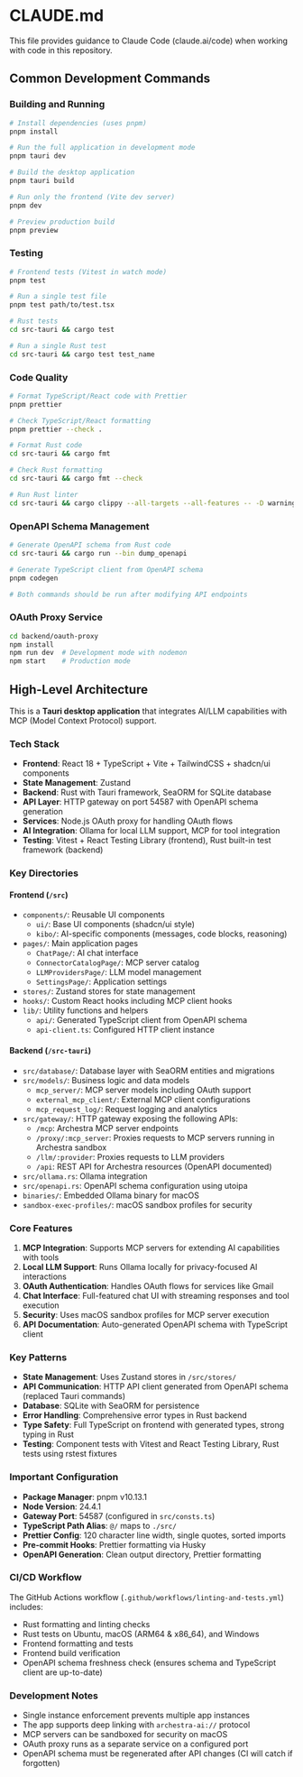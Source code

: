 # CLAUDE.md

This file provides guidance to Claude Code (claude.ai/code) when working with code in this repository.

## Common Development Commands

### Building and Running

```bash
# Install dependencies (uses pnpm)
pnpm install

# Run the full application in development mode
pnpm tauri dev

# Build the desktop application
pnpm tauri build

# Run only the frontend (Vite dev server)
pnpm dev

# Preview production build
pnpm preview
```

### Testing

```bash
# Frontend tests (Vitest in watch mode)
pnpm test

# Run a single test file
pnpm test path/to/test.tsx

# Rust tests
cd src-tauri && cargo test

# Run a single Rust test
cd src-tauri && cargo test test_name
```

### Code Quality

```bash
# Format TypeScript/React code with Prettier
pnpm prettier

# Check TypeScript/React formatting
pnpm prettier --check .

# Format Rust code
cd src-tauri && cargo fmt

# Check Rust formatting
cd src-tauri && cargo fmt --check

# Run Rust linter
cd src-tauri && cargo clippy --all-targets --all-features -- -D warnings
```

### OpenAPI Schema Management

```bash
# Generate OpenAPI schema from Rust code
cd src-tauri && cargo run --bin dump_openapi

# Generate TypeScript client from OpenAPI schema
pnpm codegen

# Both commands should be run after modifying API endpoints
```

### OAuth Proxy Service

```bash
cd backend/oauth-proxy
npm install
npm run dev  # Development mode with nodemon
npm start    # Production mode
```

## High-Level Architecture

This is a **Tauri desktop application** that integrates AI/LLM capabilities with MCP (Model Context Protocol) support.

### Tech Stack

- **Frontend**: React 18 + TypeScript + Vite + TailwindCSS + shadcn/ui components
- **State Management**: Zustand
- **Backend**: Rust with Tauri framework, SeaORM for SQLite database
- **API Layer**: HTTP gateway on port 54587 with OpenAPI schema generation
- **Services**: Node.js OAuth proxy for handling OAuth flows
- **AI Integration**: Ollama for local LLM support, MCP for tool integration
- **Testing**: Vitest + React Testing Library (frontend), Rust built-in test framework (backend)

### Key Directories

#### Frontend (`/src`)

- `components/`: Reusable UI components
  - `ui/`: Base UI components (shadcn/ui style)
  - `kibo/`: AI-specific components (messages, code blocks, reasoning)
- `pages/`: Main application pages
  - `ChatPage/`: AI chat interface
  - `ConnectorCatalogPage/`: MCP server catalog
  - `LLMProvidersPage/`: LLM model management
  - `SettingsPage/`: Application settings
- `stores/`: Zustand stores for state management
- `hooks/`: Custom React hooks including MCP client hooks
- `lib/`: Utility functions and helpers
  - `api/`: Generated TypeScript client from OpenAPI schema
  - `api-client.ts`: Configured HTTP client instance

#### Backend (`/src-tauri`)

- `src/database/`: Database layer with SeaORM entities and migrations
- `src/models/`: Business logic and data models
  - `mcp_server/`: MCP server models including OAuth support
  - `external_mcp_client/`: External MCP client configurations
  - `mcp_request_log/`: Request logging and analytics
- `src/gateway/`: HTTP gateway exposing the following APIs:
  - `/mcp`: Archestra MCP server endpoints
  - `/proxy/:mcp_server`: Proxies requests to MCP servers running in Archestra sandbox
  - `/llm/:provider`: Proxies requests to LLM providers
  - `/api`: REST API for Archestra resources (OpenAPI documented)
- `src/ollama.rs`: Ollama integration
- `src/openapi.rs`: OpenAPI schema configuration using utoipa
- `binaries/`: Embedded Ollama binary for macOS
- `sandbox-exec-profiles/`: macOS sandbox profiles for security

### Core Features

1. **MCP Integration**: Supports MCP servers for extending AI capabilities with tools
2. **Local LLM Support**: Runs Ollama locally for privacy-focused AI interactions
3. **OAuth Authentication**: Handles OAuth flows for services like Gmail
4. **Chat Interface**: Full-featured chat UI with streaming responses and tool execution
5. **Security**: Uses macOS sandbox profiles for MCP server execution
6. **API Documentation**: Auto-generated OpenAPI schema with TypeScript client

### Key Patterns

- **State Management**: Uses Zustand stores in `/src/stores/`
- **API Communication**: HTTP API client generated from OpenAPI schema (replaced Tauri commands)
- **Database**: SQLite with SeaORM for persistence
- **Error Handling**: Comprehensive error types in Rust backend
- **Type Safety**: Full TypeScript on frontend with generated types, strong typing in Rust
- **Testing**: Component tests with Vitest and React Testing Library, Rust tests using rstest fixtures

### Important Configuration

- **Package Manager**: pnpm v10.13.1
- **Node Version**: 24.4.1
- **Gateway Port**: 54587 (configured in `src/consts.ts`)
- **TypeScript Path Alias**: `@/` maps to `./src/`
- **Prettier Config**: 120 character line width, single quotes, sorted imports
- **Pre-commit Hooks**: Prettier formatting via Husky
- **OpenAPI Generation**: Clean output directory, Prettier formatting

### CI/CD Workflow

The GitHub Actions workflow (`.github/workflows/linting-and-tests.yml`) includes:

- Rust formatting and linting checks
- Rust tests on Ubuntu, macOS (ARM64 & x86_64), and Windows
- Frontend formatting and tests
- Frontend build verification
- OpenAPI schema freshness check (ensures schema and TypeScript client are up-to-date)

### Development Notes

- Single instance enforcement prevents multiple app instances
- The app supports deep linking with `archestra-ai://` protocol
- MCP servers can be sandboxed for security on macOS
- OAuth proxy runs as a separate service on a configured port
- OpenAPI schema must be regenerated after API changes (CI will catch if forgotten)